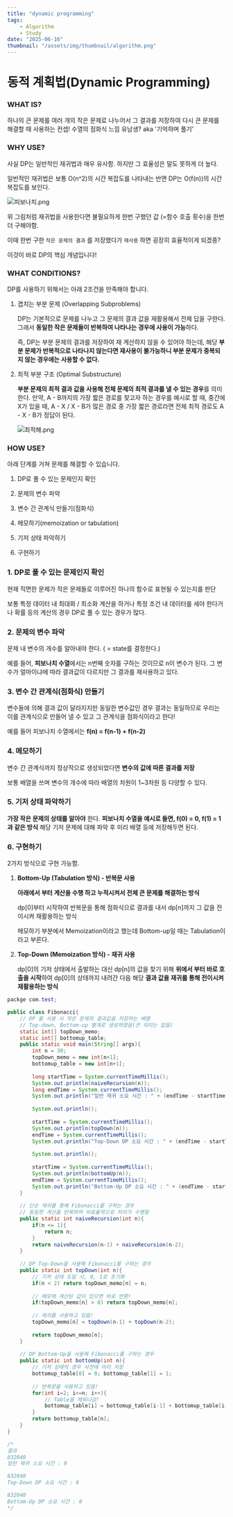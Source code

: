 ```yaml
---
title: "dynamic programming"
tags:
    - Algorithm
    - Study
date: "2025-06-16"
thumbnail: "/assets/img/thumbnail/algorithm.png"
---
```


# 동적 계획법(Dynamic Programming)

### WHAT IS?

하나의 큰 문제를 여러 개의 작은 문제로 나누어서 그 결과를 저장하여 다시 큰 문제를 해결할 때 사용하는 컨셉! 수열의 점화식 느낌 유남생? aka '기억하며 풀기' 

### WHY USE?

사실 DP는 일반적인 재귀법과 매우 유사함. 하지만 그 효율성은 말도 못하게 더 높다.

일반적인 재귀법은 보통 O(n^2)의 시간 복잡도를 나타내는 반면 DP는 O(f(n))의 시간 복잡도를 보인다.

![피보나치.png](/assets/img/DP/피보나치.png)

위 그림처럼 재귀법을 사용한다면 불필요하게 한번 구했던 값 (=함수 호출 횟수)을 한번 더 구해야함.

이때 한번 구한 `작은 문제의 결과` 를 저장했다가 `재사용` 하면 굉장히 효율적이게 되겠죵?

이것이 바로 DP의 핵심 개념입니다!

### WHAT CONDITIONS?

DP를 사용하기 위해서는 아래 2조건을 만족해야 합니다.

1. 겹치는 부분 문제 (Overlapping Subproblems)
    
    DP는 기본적으로 문제를 나누고 그 문제의 결과 값을 재활용해서 전체 답을 구한다. 그래서 **동일한 작은 문제들이 반복하여 나타나는 경우에 사용이 가능**하다.
    
    즉, DP는 부분 문제의 결과를 저장하여 재 계산하지 않을 수 있어야 하는데, 해당 **부분 문제가 반복적으로 나타나지 않는다면 재사용이 불가능하니 부분 문제가 중복되지 않는 경우에는 사용할 수 없다.**
    
2. 최적 부분 구조 (Optimal Substructure)
    
    **부분 문제의 최적 결과 값을 사용해 전체 문제의 최적 결과를 낼 수 있는 경우**를 의미한다. 
    만약, A - B까지의 가장 짧은 경로를 찾고자 하는 경우를 예시로 할 때, 중간에 X가 있을 때, A - X / X - B가 많은 경로 중 가장 짧은 경로라면 전체 최적 경로도 A - X - B가 정답이 된다.
    
    ![최적해.png](/assets/img/DP/최적해.png)
    

### HOW USE?

아래 단계를 거쳐 문제를 해결할 수 있습니다.

1. DP로 풀 수 있는 문제인지 확인

2. 문제의 변수 파악

3. 변수 간 관계식 만들기(점화식)

4. 메모하기(memoization or tabulation)

5. 기저 상태 파악하기

6. 구현하기

### 1. DP로 풀 수 있는 문제인지 확인

현재 직면한 문제가 작은 문제들로 이루어진 하나의 함수로 표현될 수 있는지를 판단

보통 특정 데이터 내 최대화 / 최소화 계산을 하거나 특정 조건 내 데이터를 세야 한다거나 확률 등의 계산의 경우 DP로 풀 수 있는 경우가 많다.

### 2. 문제의 변수 파악

문제 내 변수의 개수를 알아내야 한다. ( = state를 결정한다.)

예를 들어, **피보나치 수열**에서는 n번째 숫자를 구하는 것이므로 n이 변수가 된다. 그 변수가 얼마이냐에 따라 결과값이 다르지만 그 결과를 재사용하고 있다.

### 3. 변수 간 관계식(점화식) 만들기

변수들에 의해 결과 값이 달라지지만 동일한 변수값인 경우 결과는 동일하므로 우리는 이를 관계식으로 만들어 낼 수 있고 그 관계식을 점화식이라고 한다!

예를 들어 피보나치 수열에서는 **f(n) = f(n-1) + f(n-2)** 

### 4. 메모하기

변수 간 관계식까지 정상적으로 생성되었다면 **변수의 값에 따른 결과를 저장**

보통 배열을 쓰며 변수의 개수에 따라 배열의 차원이 1~3차원 등 다양할 수 있다.

### 5. 기저 상태 파악하기

**가장 작은 문제의 상태를 알아야** 한다.
**피보나치 수열을 예시로 들면, f(0) = 0, f(1) = 1과 같은 방식**
해당 기저 문제에 대해 파악 후 미리 배열 등에 저장해두면 된다.

### 6. 구현하기

2가지 방식으로 구현 가능함.

1. **Bottom-Up (Tabulation 방식) - 반복문 사용**
    
    **아래에서 부터 계산을 수행 하고 누적시켜서 전체 큰 문제를 해결하는 방식**
    
    dp[0]부터 시작하여 반복문을 통해 점화식으로 결과를 내서 
    dp[n]까지 그 값을 전이시켜 재활용하는 방식
    
    메모하기 부분에서 Memoization이라고 했는데 Bottom-up일 때는 Tabulation이라고 부른다.
    
2. **Top-Down (Memoization 방식) - 재귀 사용**
    
    dp[0]의 기저 상태에서 출발하는 대신 dp[n]의 값을 찾기 위해 **위에서 부터 바로 호출을 시작**하여 dp[0]의 상태까지 내려간 다음 해당 **결과 값을 재귀를 통해 전이시켜 재활용하는 방식**
    

```java
packge com.test;

public class Fibonacci{
    // DP 를 사용 시 작은 문제의 결과값을 저장하는 배열
    // Top-down, Bottom-up 별개로 생성하였음(큰 의미는 없음)
    static int[] topDown_memo; 
    static int[] bottomup_table;
    public static void main(String[] args){
        int n = 30;
        topDown_memo = new int[n+1];
        bottomup_table = new int[n+1];
        
        long startTime = System.currentTimeMillis();
        System.out.println(naiveRecursion(n));
        long endTime = System.currentTimeMillis();
        System.out.println("일반 재귀 소요 시간 : " + (endTime - startTime));
        
        System.out.println();
        
        startTime = System.currentTimeMillis();
        System.out.println(topDown(n));
        endTime = System.currentTimeMillis();
        System.out.println("Top-Down DP 소요 시간 : " + (endTime - startTime));
        
        System.out.println();
        
        startTime = System.currentTimeMillis();
        System.out.println(bottomUp(n));
        endTime = System.currentTimeMillis();
        System.out.println("Bottom-Up DP 소요 시간 : " + (endTime - startTime));
    }
    
    // 단순 재귀를 통해 Fibonacci를 구하는 경우
    // 동일한 계산을 반복하여 비효율적으로 처리가 수행됨
    public static int naiveRecursion(int n){
        if(n <= 1){
            return n;
        }
        return naiveRecursion(n-1) + naiveRecursion(n-2);
    }
    
    // DP Top-Down을 사용해 Fibonacci를 구하는 경우
    public static int topDown(int n){
        // 기저 상태 도달 시, 0, 1로 초기화
        if(n < 2) return topDown_memo[n] = n;
        
        // 메모에 계산된 값이 있으면 바로 반환!
        if(topDown_memo[n] > 0) return topDown_memo[n];
        
        // 재귀를 사용하고 있음!
        topDown_memo[n] = topDown(n-1) + topDown(n-2);
        
        return topDown_memo[n];
    }
    
    // DP Bottom-Up을 사용해 Fibonacci를 구하는 경우
    public static int bottomUp(int n){
        // 기저 상태의 경우 사전에 미리 저장
        bottomup_table[0] = 0; bottomup_table[1] = 1;
        
        // 반복문을 사용하고 있음!
        for(int i=2; i<=n; i++){
            // Table을 채워나감!
            bottomup_table[i] = bottomup_table[i-1] + bottomup_table[i-2];
        }
        return bottomup_table[n];
    }
}

/*
결과
832040
일반 재귀 소요 시간 : 9

832040
Top-Down DP 소요 시간 : 0

832040
Bottom-Up DP 소요 시간 : 0
*/
```